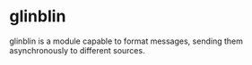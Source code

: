 # glinblin
glinblin is a module capable to format messages, sending them asynchronously to different sources.
